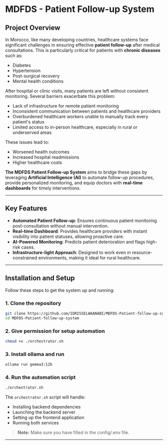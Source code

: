 # MDFDS - Patient Follow-up System

## Project Overview

In Morocco, like many developing countries, healthcare systems face significant challenges in ensuring effective **patient follow-up** after medical consultations. This is particularly critical for patients with **chronic diseases** such as:

- Diabetes
- Hypertension
- Post-surgical recovery
- Mental health conditions

After hospital or clinic visits, many patients are left without consistent monitoring. Several barriers exacerbate this problem:

- Lack of infrastructure for remote patient monitoring
- Inconsistent communication between patients and healthcare providers
- Overburdened healthcare workers unable to manually track every patient's status
- Limited access to in-person healthcare, especially in rural or underserved areas

These issues lead to:

- Worsened health outcomes
- Increased hospital readmissions
- Higher healthcare costs

**The MDFDS Patient Follow-up System** aims to bridge these gaps by leveraging **Artificial Intelligence (AI)** to automate follow-up procedures, provide personalized monitoring, and equip doctors with **real-time dashboards** for timely interventions.

---

## Key Features

- **Automated Patient Follow-up**: Ensures continuous patient monitoring post-consultation without manual intervention.
- **Real-time Dashboard**: Provides healthcare providers with instant visibility into patient statuses, allowing proactive care.
- **AI-Powered Monitoring**: Predicts patient deterioration and flags high-risk cases.
- **Infrastructure-light Approach**: Designed to work even in resource-constrained environments, making it ideal for rural healthcare.

---

## Installation and Setup

Follow these steps to get the system up and running:

### 1. Clone the repository

```bash
git clone https://github.com/IDRISSELWAANABI/MDFDS-Patient-follow-up-system.git
cd MDFDS-Patient-follow-up-system
```

### 2. Give permission for setup automation

```bash
chmod +x ./orchestrator.sh
```
### 3. Install ollama and run
```bash
ollama run gemma3:12b
```

### 4. Run the automation script

```bash
./orchestrator.sh
```

The `orchestrator.sh` script will handle:

- Installing backend dependencies
- Launching the backend server
- Setting up the frontend application
- Running both services

> **Note:** Make sure you have filled in the config/.env file.

---
